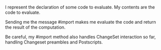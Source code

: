I represent the declaration of some code to evaluate.  My contents are the code to evaluate.

Sending me the message #import makes me evaluate the code and return the result of the computation.

Be careful, my #import method also handles ChangeSet interaction so far, handling Changeset preambles and Postscripts.